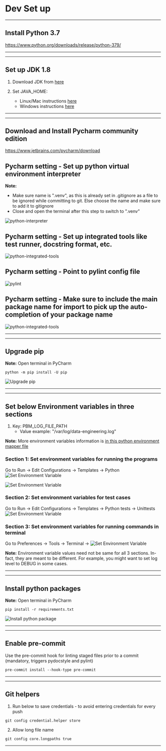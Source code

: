 # Dev Set up

<!--BEGIN-->
---

## Install Python 3.7
https://www.python.org/downloads/release/python-379/

---
<!--END-->


<!--BEGIN-->
---
## Set up JDK 1.8
1. Download JDK from [here](https://www.oracle.com/uk/java/technologies/javase/javase-jdk8-downloads.html)
   
2. Set JAVA_HOME:
    - Linux/Mac instructions [here](https://confluence.atlassian.com/adminjiraserver073/installing-java-861253016.html#InstallingJava-Linux-basedcomputers)
    - Windows instructions [here](https://confluence.atlassian.com/doc/setting-the-java_home-variable-in-windows-8895.html)

---
<!--END-->


<!--BEGIN-->
---
## Download and Install Pycharm community edition
https://www.jetbrains.com/pycharm/download

## Pycharm setting - Set up python virtual environment interpreter
**Note:**
   - Make sure name is ".venv", as this is already set in .gitignore as a file to be ignored while committing to git. Else choose the name and make sure to add it to gitignore
   - Close and open the terminal after this step to switch to ".venv"

![python-interpreter](./images/python-interpreter.png)

## Pycharm setting - Set up integrated tools like test runner, docstring format, etc.

![python-integrated-tools](./images/python-integrated-tools.png)

## Pycharm setting - Point to pylint config file

![pylint](./images/pylint.png)

## Pycharm setting - Make sure to include the main package name for import to pick up the auto-completion of your package name

![python-integrated-tools](./images/python-source-folder.png)

---
<!--END-->



<!--BEGIN-->
---
## Upgrade pip
**Note:** Open terminal in PyCharm
```shell
python -m pip install -U pip
```
![Upgrade pip](./images/pip-upgrade.png)

---
<!--END-->


<!--BEGIN-->
---
## Set below Environment variables in three sections

1. Key: PBM_LOG_FILE_PATH
   - Value example: "/var/log/data-engineering.log"

**Note:** More environment variables information is [in this python environment mapper file](../puneetha-python-template/pbm_python_template/utils/constants/env_variable_mapper.py)

### Section 1: Set environment variables for running the programs
Go to Run -> Edit Configurations -> Templates -> Python
![Set Environment Variable](./images/set-env-variable1.png)

![Set Environment Variable](./images/set-env-variable2.png)

### Section 2: Set environment variables for test cases
Go to Run -> Edit Configurations -> Templates -> Python tests -> Unittests
![Set Environment Variable](./images/unittest-env-variable.png)

### Section 3: Set environment variables for running commands in terminal
Go to Preferences -> Tools -> Terminal -> 
![Set Environment Variable](./images/terminal-env-variable.png)

**Note:** Environment variable values need not be same for all 3 sections. In-fact, they are meant to be different.
   For example, you might want to set log level to DEBUG in some cases.

---
<!--END-->


<!--BEGIN-->
---
## Install python packages
**Note:** Open terminal in PyCharm
```shell
pip install -r requirements.txt
```
![Install python package](./images/install-requirements.png)

---
<!--END-->


<!--BEGIN-->
---
## Enable pre-commit

Use the pre-commit hook for linting staged files prior to a commit (mandatory, triggers pydocstyle and pylint)
```shell
pre-commit install --hook-type pre-commit
```

---
<!--END-->


<!--BEGIN-->
---
## Git helpers
1. Run below to save credentials - to avoid entering credentials for every push
```shell
git config credential.helper store
```

2. Allow long file name
```shell
git config core.longpaths true
```

---
<!--END-->
